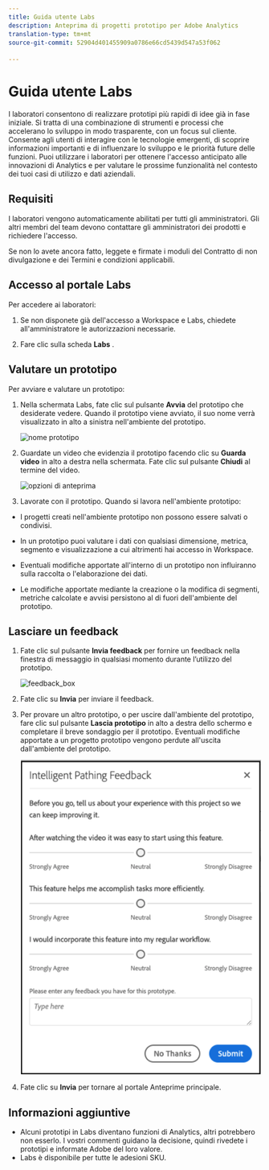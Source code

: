 ```yaml
---
title: Guida utente Labs
description: Anteprima di progetti prototipo per Adobe Analytics
translation-type: tm+mt
source-git-commit: 52904d401455909a0786e66cd5439d547a53f062

---
```




# Guida utente Labs

I laboratori consentono di realizzare prototipi più rapidi di idee già in fase iniziale. Si tratta di una combinazione di strumenti e processi che accelerano lo sviluppo in modo trasparente, con un focus sul cliente. Consente agli utenti di interagire con le tecnologie emergenti, di scoprire informazioni importanti e di influenzare lo sviluppo e le priorità future delle funzioni. Puoi utilizzare i laboratori per ottenere l&#39;accesso anticipato alle innovazioni di Analytics e per valutare le prossime funzionalità nel contesto dei tuoi casi di utilizzo e dati aziendali.

## Requisiti

I laboratori vengono automaticamente abilitati per tutti gli amministratori. Gli altri membri del team devono contattare gli amministratori dei prodotti e richiedere l&#39;accesso.

Se non lo avete ancora fatto, leggete e firmate i moduli del Contratto di non divulgazione e dei Termini e condizioni applicabili.

## Accesso al portale Labs

Per accedere ai laboratori:

1. Se non disponete già dell&#39;accesso a Workspace e Labs, chiedete all&#39;amministratore le autorizzazioni necessarie.

1. Fare clic sulla scheda **Labs** .

## Valutare un prototipo

Per avviare e valutare un prototipo:

1. Nella schermata Labs, fate clic sul pulsante **Avvia** del prototipo che desiderate vedere. Quando il prototipo viene avviato, il suo nome verrà visualizzato in alto a sinistra nell&#39;ambiente del prototipo.

   ![nome prototipo](https://user-images.githubusercontent.com/29133525/58670566-c03b6c00-82fc-11e9-8b29-ee34260c4024.png)

1. Guardate un video che evidenzia il prototipo facendo clic su **Guarda video** in alto a destra nella schermata. Fate clic sul pulsante **Chiudi** al termine del video.

   ![opzioni di anteprima](https://user-images.githubusercontent.com/29133525/58670261-a2213c00-82fb-11e9-88db-cc839c98fdab.png)

1. Lavorate con il prototipo. Quando si lavora nell&#39;ambiente prototipo:

* I progetti creati nell&#39;ambiente prototipo non possono essere salvati o condivisi.

* In un prototipo puoi valutare i dati con qualsiasi dimensione, metrica, segmento e visualizzazione a cui altrimenti hai accesso in Workspace.

* Eventuali modifiche apportate all&#39;interno di un prototipo non influiranno sulla raccolta o l&#39;elaborazione dei dati.

* Le modifiche apportate mediante la creazione o la modifica di segmenti, metriche calcolate e avvisi persistono al di fuori dell&#39;ambiente del prototipo.

## Lasciare un feedback

1. Fate clic sul pulsante **Invia feedback** per fornire un feedback nella finestra di messaggio in qualsiasi momento durante l’utilizzo del prototipo.

   ![feedback_box](https://user-images.githubusercontent.com/29133525/58670344-f0363f80-82fb-11e9-8824-ec2b41f7187a.png)

1. Fate clic su **Invia** per inviare il feedback.

1. Per provare un altro prototipo, o per uscire dall&#39;ambiente del prototipo, fare clic sul pulsante **Lascia prototipo** in alto a destra dello schermo e completare il breve sondaggio per il prototipo. Eventuali modifiche apportate a un progetto prototipo vengono perdute all&#39;uscita dall&#39;ambiente del prototipo.

   ![nuovo feedback](assets/short-survey.png)

1. Fate clic su **Invia** per tornare al portale Anteprime principale.

## Informazioni aggiuntive

* Alcuni prototipi in Labs diventano funzioni di Analytics, altri potrebbero non esserlo. I vostri commenti guidano la decisione, quindi rivedete i prototipi e informate Adobe del loro valore.
* Labs è disponibile per tutte le adesioni SKU.
